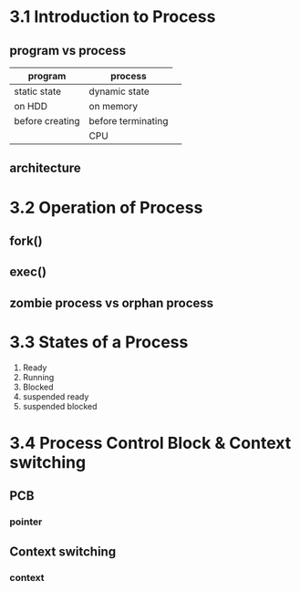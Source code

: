 # 3.1 Introduction to Process

## program vs process

| program | process |
| ------ | ------ |
| static state | dynamic state |
| on HDD | on memory |
| before creating | before terminating |
| <td colspan=2> CPU |

## architecture

# 3.2 Operation of Process

## fork()

## exec()

## zombie process vs orphan process

# 3.3 States of a Process

1. Ready
2. Running
3. Blocked
4. suspended ready
5. suspended blocked

# 3.4 Process Control Block & Context switching

## PCB

### pointer

## Context switching

### context
